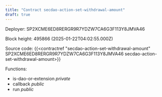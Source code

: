 ```yaml
---
title: "Contract secdao-action-set-withdrawal-amount"
draft: true
---
```

Deployer: SP2XCME6ED8RERGR9R7YDZW7CA6G3F113Y8JMVA46


 



Block height: 495866 (2025-01-22T04:02:55.000Z)

Source code: {{<contractref "secdao-action-set-withdrawal-amount" SP2XCME6ED8RERGR9R7YDZW7CA6G3F113Y8JMVA46 secdao-action-set-withdrawal-amount>}}

Functions:

* is-dao-or-extension _private_
* callback _public_
* run _public_
